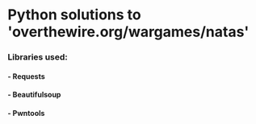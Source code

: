 # Python solutions to 'overthewire.org/wargames/natas'
### Libraries used:
#### - Requests
#### - Beautifulsoup
#### - Pwntools